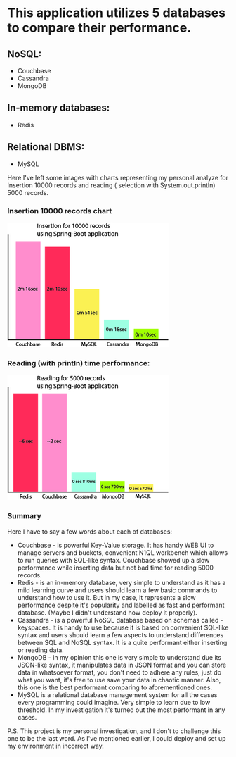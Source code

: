# This application utilizes 5 databases to compare their performance.

## NoSQL:

* Couchbase
* Cassandra
* MongoDB

## In-memory databases:

* Redis

## Relational DBMS:

* MySQL

Here I've left some images with charts representing my personal analyze for Insertion 10000 records and reading (
selection with System.out.println) 5000 records.

### Insertion 10000 records chart

![](insertion.jpg)

### Reading (with println) time performance:

![](selection.jpg)

### Summary

Here I have to say a few words about each of databases:

* Couchbase - is powerful Key-Value storage. It has handy WEB UI to manage servers and buckets, convenient N1QL
  workbench which allows to run queries with SQL-like syntax. Couchbase showed up a slow performance while inserting
  data but not bad time for reading 5000 records.
* Redis - is an in-memory database, very simple to understand as it has a mild learning curve and users should learn a
  few basic commands to understand how to use it. But in my case, it represents a slow performance despite it's
  popularity and labelled as fast and performant database. (Maybe I didn't understand how deploy it properly).
* Cassandra - is a powerful NoSQL database based on schemas called - keyspaces. It is handy to use because it is based
  on convenient SQL-like syntax and users should learn a few aspects to understand differences between SQL and NoSQL
  syntax. It is a quite performant either inserting or reading data.
* MongoDB - in my opinion this one is very simple to understand due its JSON-like syntax, it manipulates data in JSON
  format and you can store data in whatsoever format, you don't need to adhere any rules, just do what you want, it's
  free to use save your data in chaotic manner. Also, this one is the best performant comparing to aforementioned ones.
* MySQL is a relational database management system for all the cases every programming could imagine. Very simple to
  learn due to low threshold. In my investigation it's turned out the most performant in any cases.

P.S. This project is my personal investigation, and I don't to challenge this one to be the last word. As I've mentioned
earlier, I could deploy and set up my environment in incorrect way.   